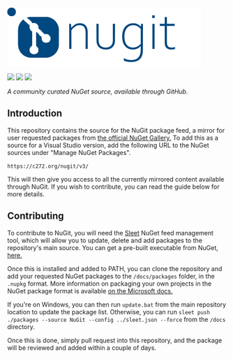 ![logo](nugit-logo.png)

![](https://img.shields.io/github/issues/c272/nugit) ![](https://img.shields.io/badge/status-active-green) ![](https://img.shields.io/github/forks/c272/nugit)

*A community curated NuGet source, available through GitHub.*

## Introduction
This repository contains the source for the NuGit package feed, a mirror for user requested packages from [the official NuGet Gallery.](nuget.org) To add this as a source for a Visual Studio version, add the following URL to the NuGet sources under "Manage NuGet Packages".

```
https://c272.org/nugit/v3/
```

This will then give you access to all the currently mirrored content available through NuGit. If you wish to contribute, you can read the guide below for more details.

## Contributing
To contribute to NuGit, you will need the [Sleet](https://github.com/emgarten/Sleet) NuGet feed management tool, which will allow you to update, delete and add packages to the repository's main source. You can get a pre-built executable from NuGet, [here.](https://www.nuget.org/packages/Sleet/)

Once this is installed and added to PATH, you can clone the repository and add your requested NuGet packages to the `/docs/packages` folder, in the `.nupkg` format. More information on packaging your own projects in the NuGet package format is available [on the Microsoft docs.](https://docs.microsoft.com/en-us/nuget/create-packages/creating-a-package)

If you're on Windows, you can then run `update.bat` from the main repository location to update the package list. Otherwise, you can run `sleet push ./packages --source NuGit --config ../sleet.json --force` from the `/docs` directory.

Once this is done, simply pull request into this repository, and the package will be reviewed and added within a couple of days.
